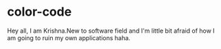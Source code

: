 # color-code


Hey all,
 I am Krishna.New to software field and I'm little bit afraid of how I am going  to ruin my own applications haha.
